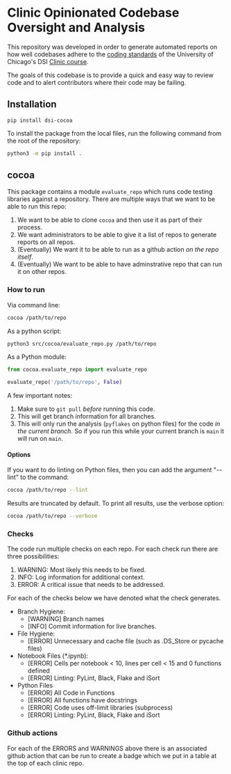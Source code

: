 # Clinic Opinionated Codebase Oversight and Analysis

This repository was developed in order to generate automated reports on how well codebases adhere to the [coding standards](https://github.com/dsi-clinic/coding-standards) of the University of Chicago's DSI [Clinic course](https://datascience.uchicago.edu/education/data-science-clinic/).

The goals of this codebase is to provide a quick and easy way to review code and to alert contributors where their code may be failing.

## Installation

`pip install dsi-cocoa`

To install the package from the local files, run the following command from the root of the repository:

```bash
python3 -m pip install .
```

## cocoa

This package contains a module `evaluate_repo` which runs code testing libraries against a repository. There are multiple ways that we want to be able to run this repo:

1. We want to be able to clone `cocoa` and then use it as part of their process.
2. We want administrators to be able to give it a list of repos to generate reports on all repos.
3. (Eventually) We want it to be able to run as a github action _on the repo itself_.
4. (Eventually) We want to be able to have adminstrative repo that can run it on other repos.

### How to run

Via command line:

```bash
cocoa /path/to/repo
```

As a python script:

```bash
python3 src/cocoa/evaluate_repo.py /path/to/repo
```

As a Python module:

```python
from cocoa.evaluate_repo import evaluate_repo

evaluate_repo('/path/to/repo', False)
```

A few important notes:

1. Make sure to `git pull` _before_ running this code.
1. This will get branch information for all branches.
1. This will only run the analysis (`pyflakes` on python files) for the code _in the current branch_. So if you run this while your current branch is `main` it will run on `main`.

#### Options

If you want to do linting on Python files, then you can add the argument "--lint" to the command:

```bash
cocoa /path/to/repo --lint
```

Results are truncated by default. To print all results, use the verbose option:

```bash
cocoa /path/to/repo --verbose
```

### Checks

The code run multiple checks on each repo. For each check run there are three possibilities:

1. WARNING: Most likely this needs to be fixed.
1. INFO: Log information for additional context.
1. ERROR: A critical issue that needs to be addressed.

For each of the checks below we have denoted what the check generates.

- Branch Hygiene:
  - [WARNING] Branch names
  - [INFO] Commit information for live branches.
- File Hygiene:
  - [ERROR] Unnecessary and cache file (such as .DS_Store or pycache files)
- Notebook Files (\*.ipynb):
  - [ERROR] Cells per notebook < 10, lines per cell < 15 and 0 functions defined
  - [ERROR] Linting: PyLint, Black, Flake and iSort
- Python Files
  - [ERROR] All Code in Functions
  - [ERROR] All functions have docstrings
  - [ERROR] Code uses off-limit libraries (subprocess)
  - [ERROR] Linting: PyLint, Black, Flake and iSort

### Github actions

For each of the ERRORS and WARNINGS above there is an associated github action that can be run to create a badge which we put in a table at the top of each clinic repo.
